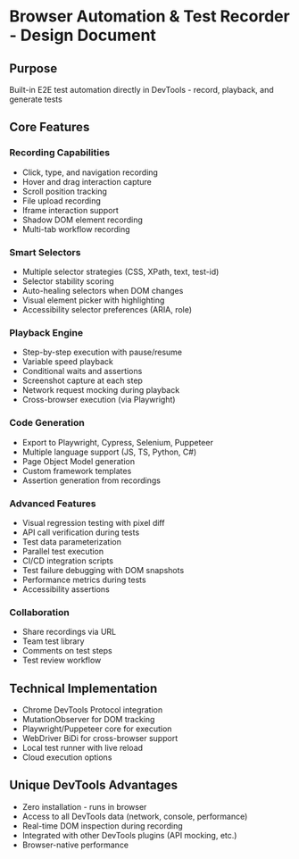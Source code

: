# Browser Automation & Test Recorder - Design Document

## Purpose
Built-in E2E test automation directly in DevTools - record, playback, and generate tests

## Core Features

### Recording Capabilities
- Click, type, and navigation recording
- Hover and drag interaction capture
- Scroll position tracking
- File upload recording
- Iframe interaction support
- Shadow DOM element recording
- Multi-tab workflow recording

### Smart Selectors
- Multiple selector strategies (CSS, XPath, text, test-id)
- Selector stability scoring
- Auto-healing selectors when DOM changes
- Visual element picker with highlighting
- Accessibility selector preferences (ARIA, role)

### Playback Engine
- Step-by-step execution with pause/resume
- Variable speed playback
- Conditional waits and assertions
- Screenshot capture at each step
- Network request mocking during playback
- Cross-browser execution (via Playwright)

### Code Generation
- Export to Playwright, Cypress, Selenium, Puppeteer
- Multiple language support (JS, TS, Python, C#)
- Page Object Model generation
- Custom framework templates
- Assertion generation from recordings

### Advanced Features
- Visual regression testing with pixel diff
- API call verification during tests
- Test data parameterization
- Parallel test execution
- CI/CD integration scripts
- Test failure debugging with DOM snapshots
- Performance metrics during tests
- Accessibility assertions

### Collaboration
- Share recordings via URL
- Team test library
- Comments on test steps
- Test review workflow

## Technical Implementation
- Chrome DevTools Protocol integration
- MutationObserver for DOM tracking
- Playwright/Puppeteer core for execution
- WebDriver BiDi for cross-browser support
- Local test runner with live reload
- Cloud execution options

## Unique DevTools Advantages
- Zero installation - runs in browser
- Access to all DevTools data (network, console, performance)
- Real-time DOM inspection during recording
- Integrated with other DevTools plugins (API mocking, etc.)
- Browser-native performance